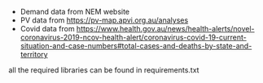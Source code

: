 * Demand data from NEM website
* PV data from https://pv-map.apvi.org.au/analyses
* Covid data from https://www.health.gov.au/news/health-alerts/novel-coronavirus-2019-ncov-health-alert/coronavirus-covid-19-current-situation-and-case-numbers#total-cases-and-deaths-by-state-and-territory

all the required libraries can be found in requirements.txt


